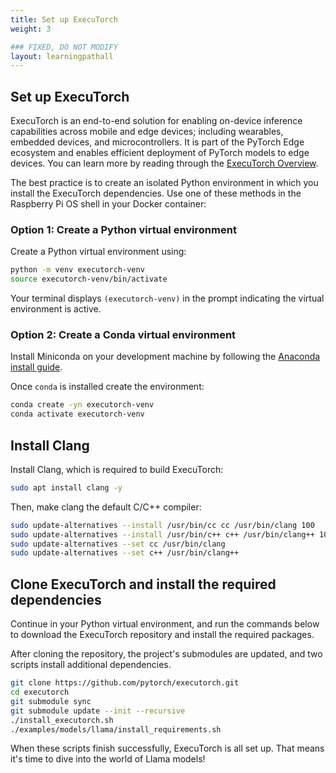 ```yaml
---
title: Set up ExecuTorch
weight: 3

### FIXED, DO NOT MODIFY
layout: learningpathall
---
```

## Set up ExecuTorch

ExecuTorch is an end-to-end solution for enabling on-device inference capabilities across mobile and edge devices; including wearables, embedded devices, and microcontrollers. It is part of the PyTorch Edge ecosystem and enables efficient deployment of PyTorch models to edge devices. You can learn more by reading through the [ExecuTorch Overview](https://pytorch.org/executorch/stable/intro-overview.html).

The best practice is to create an isolated Python environment in which you install the ExecuTorch dependencies. Use one of these methods in the Raspberry Pi OS shell in your Docker container:

### Option 1: Create a Python virtual environment

Create a Python virtual environment using:

```bash
python -m venv executorch-venv
source executorch-venv/bin/activate
```

Your terminal displays `(executorch-venv)` in the prompt indicating the virtual environment is active.

### Option 2: Create a Conda virtual environment

Install Miniconda on your development machine by following the [Anaconda install guide](/install-guides/anaconda/).

Once `conda` is installed create the environment:

```bash
conda create -yn executorch-venv
conda activate executorch-venv
```

## Install Clang

Install Clang, which is required to build ExecuTorch:

```bash
sudo apt install clang -y
```

Then, make clang the default C/C++ compiler:

```bash
sudo update-alternatives --install /usr/bin/cc cc /usr/bin/clang 100
sudo update-alternatives --install /usr/bin/c++ c++ /usr/bin/clang++ 100
sudo update-alternatives --set cc /usr/bin/clang
sudo update-alternatives --set c++ /usr/bin/clang++
```

## Clone ExecuTorch and install the required dependencies

Continue in your Python virtual environment, and run the commands below to download the ExecuTorch repository and install the required packages.

After cloning the repository, the project's submodules are updated, and two scripts install additional dependencies.

``` bash
git clone https://github.com/pytorch/executorch.git
cd executorch
git submodule sync
git submodule update --init --recursive
./install_executorch.sh
./examples/models/llama/install_requirements.sh
```

When these scripts finish successfully, ExecuTorch is all set up. That means it's time to dive into the world of Llama models!